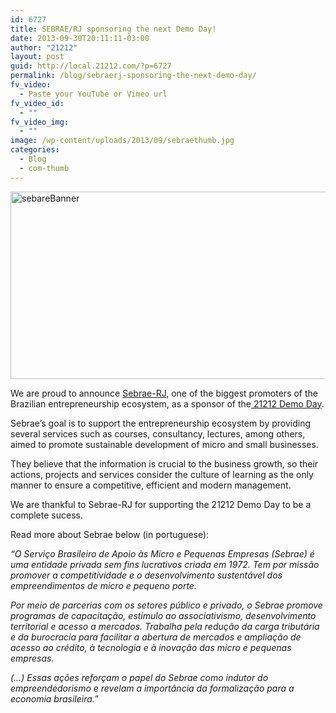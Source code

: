 ```yaml
---
id: 6727
title: SEBRAE/RJ sponsoring the next Demo Day!
date: 2013-09-30T20:11:11-03:00
author: "21212"
layout: post
guid: http://local.21212.com/?p=6727
permalink: /blog/sebraerj-sponsoring-the-next-demo-day/
fv_video:
  - Paste your YouTube or Vimeo url
fv_video_id:
  - ""
fv_video_img:
  - ""
image: /wp-content/uploads/2013/09/sebraethumb.jpg
categories:
  - Blog
  - com-thumb
---
```

<p dir="ltr">
  <a href="http://local.21212.com/wp-content/uploads/2012/10/sebareBanner.png"><img class="aligncenter size-full wp-image-4115" alt="sebareBanner" src="http://local.21212.com/wp-content/uploads/2012/10/sebareBanner.png" width="540" height="300" srcset="http://localhost:8080/wp-content/uploads/2012/10/sebareBanner.png 540w, http://localhost:8080/wp-content/uploads/2012/10/sebareBanner-300x166.png 300w" sizes="(max-width: 540px) 100vw, 540px" /></a>
</p>

<p dir="ltr">
  We are proud to announce <a href="http://www.sebrae.com.br/uf/rio-de-janeiro">Sebrae-RJ</a>, one of the biggest promoters of the Brazilian entrepreneurship ecosystem, as a sponsor of the<a href="http://demoday.21212.com/"> 21212 Demo Day</a>.
</p>

<p dir="ltr">
  Sebrae’s goal is to support the entrepreneurship ecosystem by providing several services such as courses, consultancy, lectures, among others, aimed to promote sustainable development of micro and small businesses.
</p>

<p dir="ltr">
  They believe that the information is crucial to the business growth, so their actions, projects and services consider the culture of learning as the only manner to ensure a competitive, efficient and modern management.
</p>

<p dir="ltr">
  We are thankful to Sebrae-RJ for supporting the 21212 Demo Day to be a complete sucess.
</p>

<p dir="ltr">
  Read more about Sebrae below (in portuguese):
</p>

<p dir="ltr">
  <em>“O Serviço Brasileiro de Apoio às Micro e Pequenas Empresas (Sebrae) é uma entidade privada sem fins lucrativos criada em 1972. Tem por missão promover a competitividade e o desenvolvimento sustentável dos empreendimentos de micro e pequeno porte.</em>
</p>

<p dir="ltr">
  <em>Por meio de parcerias com os setores público e privado, o Sebrae promove programas de capacitação, estímulo ao associativismo, desenvolvimento territorial e acesso a mercados. Trabalha pela redução da carga tributária e da burocracia para facilitar a abertura de mercados e ampliação de acesso ao crédito, à tecnologia e à inovação das micro e pequenas empresas.</em>
</p>

<p dir="ltr">
  <em>(&#8230;) Essas ações reforçam o papel do Sebrae como indutor do empreendedorismo e revelam a importância da formalização para a economia brasileira.”</em>
</p>